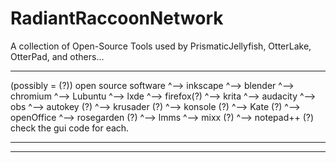 # RadiantRaccoonNetwork
A collection of Open-Source Tools used by PrismaticJellyfish, OtterLake, OtterPad, and others...
***
(possibly = (?)) open source software 
    ^--> inkscape
    ^--> blender
    ^--> chromium
    ^--> Lubuntu
        ^--> lxde
    ^--> firefox(?)
    ^--> krita
    ^--> audacity
    ^--> obs
    ^--> autokey (?)
    ^--> krusader (?)
    ^--> konsole (?)
    ^--> Kate (?)
    ^--> openOffice
    ^--> rosegarden (?)
    ^--> lmms
    ^--> mixx (?)
    ^--> notepad++ (?)
check the gui code for each.
***



***

